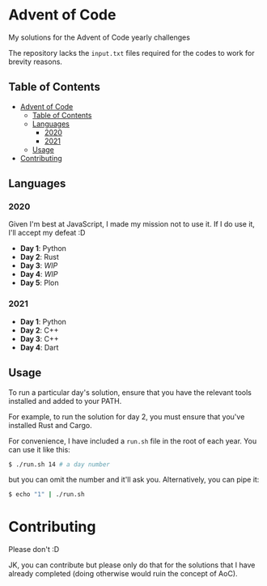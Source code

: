 # Advent of Code

My solutions for the Advent of Code yearly
challenges

The repository lacks the `input.txt` files
required for the codes to work for brevity
reasons.

## Table of Contents

- [Advent of Code](#advent-of-code)
  - [Table of Contents](#table-of-contents)
  - [Languages](#languages)
    - [2020](#2020)
    - [2021](#2021)
  - [Usage](#usage)
- [Contributing](#contributing)

## Languages

### 2020

Given I'm best at JavaScript, I made my mission
not to use it. If I do use it, I'll accept
my defeat :D

* **Day 1**: Python
* **Day 2**: Rust
* **Day 3**: *WIP*
* **Day 4**: *WIP*
* **Day 5**: Plon

### 2021

* **Day 1**: Python
* **Day 2**: C++
* **Day 3**: C++
* **Day 4**: Dart

## Usage

To run a particular day's solution, ensure that
you have the relevant tools installed and added
to your PATH.

For example, to run the solution for day 2, you
must ensure that you've installed Rust and Cargo.

For convenience, I have included a `run.sh` file
in the root of each year. You can use it like
this:

```sh
$ ./run.sh 14 # a day number
```

but you can omit the number and it'll ask you.
Alternatively, you can pipe it:

```sh
$ echo "1" | ./run.sh
```

# Contributing

Please don't :D

JK, you can contribute but please only do
that for the solutions that I have already
completed (doing otherwise would ruin the 
concept of AoC).